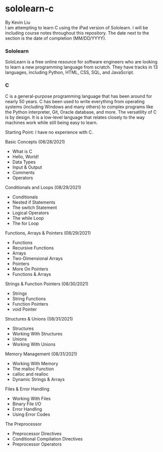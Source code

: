 # sololearn-c
By Kevin Liu \
I am attempting to learn C using the iPad version of Sololearn. I will be including course notes throughout this repository. The date next to the section is the date of completion (MM/DD/YYYY).

### Sololearn
SoloLearn is a free online resource for software engineers who are looking to learn a new programming language from scratch. They have tracks in 13 languages, including Python, HTML, CSS, SQL, and JavaScript.

### C
C is a general-purpose programming language that has been around for nearly 50 years. C has been used to write everything from operating systems (including Windows and many others) to complex programs like the Python interpreter, Git, Oracle database, and more. The versatility of C is by design. It is a low-level language that relates closely to the way machines work while still being easy to learn. 

Starting Point: I have no experience with C.

Basic Concepts (08/28/2021)
- What is C
- Hello, World!
- Data Types
- Input & Output
- Comments
- Operators

Conditionals and Loops (08/29/2021)
- Conditionals
- Nested if Statements
- The switch Statement
- Logical Operators
- The while Loop
- The for Loop

Functions, Arrays & Pointers (08/29/2021)
- Functions
- Recursive Functions
- Arrays
- Two-Dimensional Arrays
- Pointers
- More On Pointers
- Functions & Arrays

Strings & Function Pointers (08/30/2021)
- Strings
- String Functions
- Function Pointers
- void Pointer

Structures & Unions (08/31/2021)
- Structures
- Working With Structures
- Unions
- Working With Unions

Memory Management (08/31/2021)
- Working With Memory
- The malloc Function
- calloc and realloc
- Dynamic Strings & Arrays

Files & Error Handling
- Working With Files
- Binary File I/O
- Error Handling
- Using Error Codes

The Preprocessor
- Preprocessor Directives
- Conditional Compilation Directives
- Preprocessor Operators
